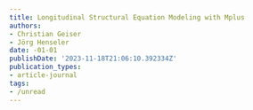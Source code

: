 ```yaml
---
title: Longitudinal Structural Equation Modeling with Mplus
authors:
- Christian Geiser
- Jörg Henseler
date: -01-01
publishDate: '2023-11-18T21:06:10.392334Z'
publication_types:
- article-journal
tags:
- /unread
---
```

